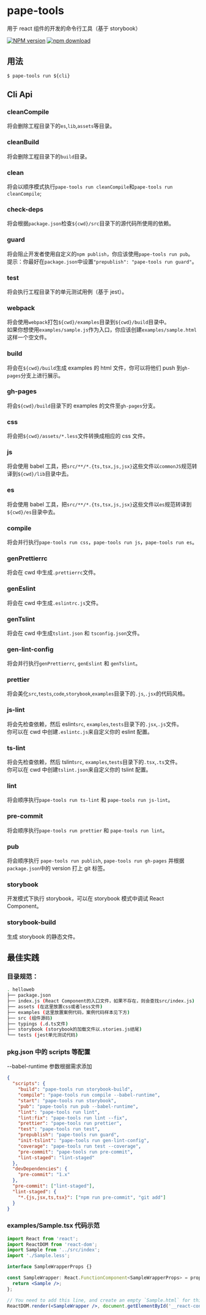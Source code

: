 # pape-tools

用于 react 组件的开发的命令行工具（基于 storybook）

[![NPM version][npm-image]][npm-url]
[![npm download][download-image]][download-url]

[npm-image]: https://img.shields.io/npm/v/pape-tools.svg?style=flat-square
[npm-url]: http://npmjs.org/package/pape-tools
[download-image]: https://img.shields.io/npm/dm/pape-tools.svg?style=flat-square
[download-url]: https://npmjs.org/package/pape-tools

## 用法

```
$ pape-tools run ${cli}
```

## Cli Api

### cleanCompile

将会删除工程目录下的`es`,`lib`,`assets`等目录。

### cleanBuild

将会删除工程目录下的`build`目录。

### clean

将会以顺序模式执行`pape-tools run cleanCompile`和`pape-tools run cleanCompile`;

### check-deps

将会根据`package.json`检查`${cwd}/src`目录下的源代码所使用的依赖。

### guard

将会阻止开发者使用自定义的`npm publish`，你应该使用`pape-tools run pub`。
<br />
提示：你最好在`package.json`中设置`"prepublish": "pape-tools run guard"`。

### test

将会执行工程目录下的单元测试用例（基于 jest）。

### webpack

将会使用`webpack`打包`${cwd}/examples`目录到`${cwd}/build`目录中。
<br/>如果你想使用`examples/sample.js`作为入口，你应该创建`examples/sample.html`这样一个空文件。

### build

将会在`${cwd}/build`生成 examples 的 html 文件，你可以将他们 push 到`gh-pages`分支上进行展示。

### gh-pages

将会`${cwd}/build`目录下的 examples 的文件至`gh-pages`分支。

### css

将会把`${cwd}/assets/*.less`文件转换成相应的 css 文件。

### js

将会使用 babel 工具，把`src/**/*.{ts,tsx,js,jsx}`这些文件以`commonJS`规范转译到`${cwd}/lib`目录中去。

### es

将会使用 babel 工具，把`src/**/*.{ts,tsx,js,jsx}`这些文件以`es`规范转译到`${cwd}/es`目录中去。

### compile

将会并行执行`pape-tools run css`，`pape-tools run js`，`pape-tools run es`。

### genPrettierrc

将会在 cwd 中生成`.prettierrc`文件。

### genEslint

将会在 cwd 中生成`.eslintrc.js`文件。

### genTslint

将会在 cwd 中生成`tslint.json` 和 `tsconfig.json`文件。

### gen-lint-config

将会并行执行`genPrettierrc`, `genEslint` 和 `genTslint`。

### prettier

将会美化`src`,`tests`,`code`,`storybook`,`examples`目录下的`.js`,`.jsx`的代码风格。

### js-lint

将会先检查依赖，然后 eslint`src`, `examples`,`tests`目录下的`.jsx`,`.js`文件。
<br />你可以在 cwd 中创建`.eslintc.js`来自定义你的 eslint 配置。

### ts-lint

将会先检查依赖，然后 tslint`src`, `examples`,`tests`目录下的`.tsx`,`.ts`文件。
<br />你可以在 cwd 中创建`tslint.json`来自定义你的 tslint 配置。

### lint

将会顺序执行`pape-tools run ts-lint` 和 `pape-tools run js-lint`。

### pre-commit

将会顺序执行`pape-tools run prettier` 和 `pape-tools run lint`。

### pub

将会顺序执行 `pape-tools run publish`, `pape-tools run gh-pages` 并根据`package.json`中的 version 打上 git 标签。

### storybook

开发模式下执行 storybook，可以在 storybook 模式中调试 React Component。

### storybook-build

生成 storybook 的静态文件。

## 最佳实践

### 目录规范：

```bash
. helloweb
├── package.json
├── index.js (React Component的入口文件，如果不存在，则会查找src/index.js)
├── assets (在这里放置css或者less文件)
├── examples (这里放置案例代码，案例代码样本见下方)
├── src (组件源码)
├── typings (.d.ts文件)
├── storybook (storybook的加载文件以.stories.js结尾)
└── tests (jest单元测试代码)
```

### pkg.json 中的 scripts 等配置

--babel-runtime 参数根据需求添加

```json
{
  "scripts": {
    "build": "pape-tools run storybook-build",
    "compile": "pape-tools run compile --babel-runtime",
    "start": "pape-tools run storybook",
    "pub": "pape-tools run pub --babel-runtime",
    "lint": "pape-tools run lint",
    "lint:fix": "pape-tools run lint --fix",
    "prettier": "pape-tools run prettier",
    "test": "pape-tools run test",
    "prepublish": "pape-tools run guard",
    "init-tslint": "pape-tools run gen-lint-config",
    "coverage": "pape-tools run test --coverage",
    "pre-commit": "pape-tools run pre-commit",
    "lint-staged": "lint-staged"
  },
  "devDependencies": {
    "pre-commit": "1.x"
  },
  "pre-commit": ["lint-staged"],
  "lint-staged": {
    "*.{js,jsx,ts,tsx}": ["npm run pre-commit", "git add"]
  }
}
```

### examples/Sample.tsx 代码示范

```jsx
import React from 'react';
import ReactDOM from 'react-dom';
import Sample from '../src/index';
import './Sample.less';

interface SampleWrapperProps {}

const SampleWrapper: React.FunctionComponent<SampleWrapperProps> = props => {
  return <Sample />;
};

// You need to add this line, and create an empty `Sample.html` for this example.
ReactDOM.render(<SampleWrapper />, document.getElementById('__react-content'));
```
